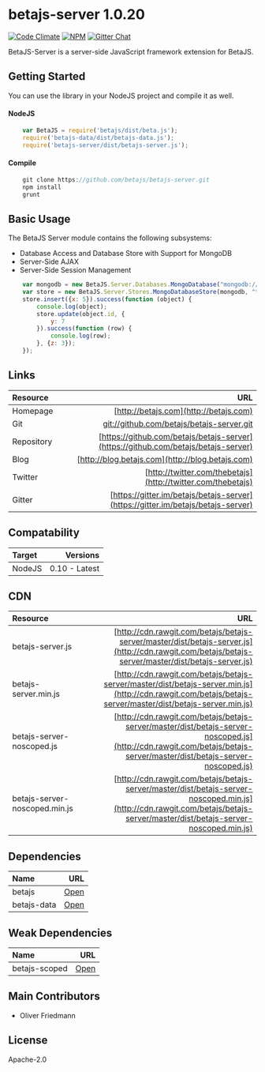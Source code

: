 # betajs-server 1.0.20
[![Code Climate](https://codeclimate.com/github/betajs/betajs-server/badges/gpa.svg)](https://codeclimate.com/github/betajs/betajs-server)
[![NPM](https://img.shields.io/npm/v/betajs-server.svg?style=flat)](https://www.npmjs.com/package/betajs-server)
[![Gitter Chat](https://badges.gitter.im/betajs/betajs-server.svg)](https://gitter.im/betajs/betajs-server)

BetaJS-Server is a server-side JavaScript framework extension for BetaJS.



## Getting Started


You can use the library in your NodeJS project and compile it as well.

#### NodeJS

```javascript
	var BetaJS = require('betajs/dist/beta.js');
	require('betajs-data/dist/betajs-data.js');
	require('betajs-server/dist/betajs-server.js');
```


#### Compile

```javascript
	git clone https://github.com/betajs/betajs-server.git
	npm install
	grunt
```



## Basic Usage


The BetaJS Server module contains the following subsystems:
- Database Access and Database Store with Support for MongoDB
- Server-Side AJAX
- Server-Side Session Management


```javascript
	var mongodb = new BetaJS.Server.Databases.MongoDatabase("mongodb://localhost/test-db");
	var store = new BetaJS.Server.Stores.MongoDatabaseStore(mongodb, "test-collection");
	store.insert({x: 5}).success(function (object) {
		console.log(object);
		store.update(object.id, {
			y: 7
		}).success(function (row) {
			console.log(row);
		}, {z: 3});
	});
```



## Links
| Resource   | URL |
| :--------- | --: |
| Homepage   | [http://betajs.com](http://betajs.com) |
| Git        | [git://github.com/betajs/betajs-server.git](git://github.com/betajs/betajs-server.git) |
| Repository | [https://github.com/betajs/betajs-server](https://github.com/betajs/betajs-server) |
| Blog       | [http://blog.betajs.com](http://blog.betajs.com) | 
| Twitter    | [http://twitter.com/thebetajs](http://twitter.com/thebetajs) | 
| Gitter     | [https://gitter.im/betajs/betajs-server](https://gitter.im/betajs/betajs-server) | 



## Compatability
| Target | Versions |
| :----- | -------: |
| NodeJS | 0.10 - Latest |


## CDN
| Resource | URL |
| :----- | -------: |
| betajs-server.js | [http://cdn.rawgit.com/betajs/betajs-server/master/dist/betajs-server.js](http://cdn.rawgit.com/betajs/betajs-server/master/dist/betajs-server.js) |
| betajs-server.min.js | [http://cdn.rawgit.com/betajs/betajs-server/master/dist/betajs-server.min.js](http://cdn.rawgit.com/betajs/betajs-server/master/dist/betajs-server.min.js) |
| betajs-server-noscoped.js | [http://cdn.rawgit.com/betajs/betajs-server/master/dist/betajs-server-noscoped.js](http://cdn.rawgit.com/betajs/betajs-server/master/dist/betajs-server-noscoped.js) |
| betajs-server-noscoped.min.js | [http://cdn.rawgit.com/betajs/betajs-server/master/dist/betajs-server-noscoped.min.js](http://cdn.rawgit.com/betajs/betajs-server/master/dist/betajs-server-noscoped.min.js) |



## Dependencies
| Name | URL |
| :----- | -------: |
| betajs | [Open](https://github.com/betajs/betajs) |
| betajs-data | [Open](https://github.com/betajs/betajs-data) |


## Weak Dependencies
| Name | URL |
| :----- | -------: |
| betajs-scoped | [Open](https://github.com/betajs/betajs-scoped) |


## Main Contributors

- Oliver Friedmann

## License

Apache-2.0







